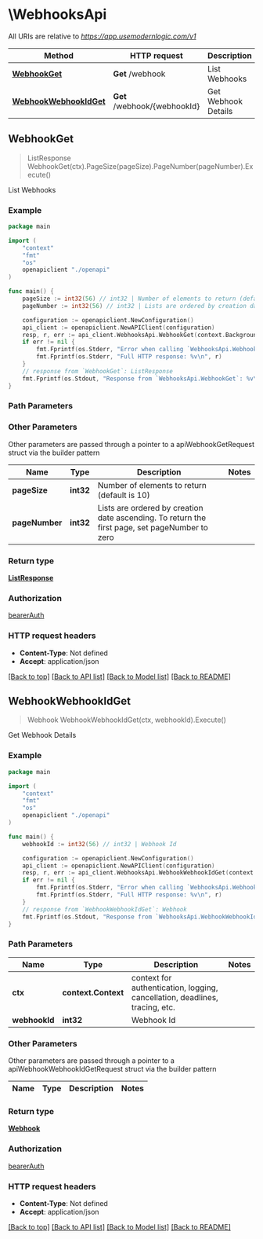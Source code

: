 # \WebhooksApi

All URIs are relative to *https://app.usemodernlogic.com/v1*

Method | HTTP request | Description
------------- | ------------- | -------------
[**WebhookGet**](WebhooksApi.md#WebhookGet) | **Get** /webhook | List Webhooks
[**WebhookWebhookIdGet**](WebhooksApi.md#WebhookWebhookIdGet) | **Get** /webhook/{webhookId} | Get Webhook Details



## WebhookGet

> ListResponse WebhookGet(ctx).PageSize(pageSize).PageNumber(pageNumber).Execute()

List Webhooks

### Example

```go
package main

import (
    "context"
    "fmt"
    "os"
    openapiclient "./openapi"
)

func main() {
    pageSize := int32(56) // int32 | Number of elements to return (default is 10) (optional)
    pageNumber := int32(56) // int32 | Lists are ordered by creation date ascending. To return the first page, set pageNumber to zero (optional)

    configuration := openapiclient.NewConfiguration()
    api_client := openapiclient.NewAPIClient(configuration)
    resp, r, err := api_client.WebhooksApi.WebhookGet(context.Background()).PageSize(pageSize).PageNumber(pageNumber).Execute()
    if err != nil {
        fmt.Fprintf(os.Stderr, "Error when calling `WebhooksApi.WebhookGet``: %v\n", err)
        fmt.Fprintf(os.Stderr, "Full HTTP response: %v\n", r)
    }
    // response from `WebhookGet`: ListResponse
    fmt.Fprintf(os.Stdout, "Response from `WebhooksApi.WebhookGet`: %v\n", resp)
}
```

### Path Parameters



### Other Parameters

Other parameters are passed through a pointer to a apiWebhookGetRequest struct via the builder pattern


Name | Type | Description  | Notes
------------- | ------------- | ------------- | -------------
 **pageSize** | **int32** | Number of elements to return (default is 10) | 
 **pageNumber** | **int32** | Lists are ordered by creation date ascending. To return the first page, set pageNumber to zero | 

### Return type

[**ListResponse**](ListResponse.md)

### Authorization

[bearerAuth](../README.md#bearerAuth)

### HTTP request headers

- **Content-Type**: Not defined
- **Accept**: application/json

[[Back to top]](#) [[Back to API list]](../README.md#documentation-for-api-endpoints)
[[Back to Model list]](../README.md#documentation-for-models)
[[Back to README]](../README.md)


## WebhookWebhookIdGet

> Webhook WebhookWebhookIdGet(ctx, webhookId).Execute()

Get Webhook Details

### Example

```go
package main

import (
    "context"
    "fmt"
    "os"
    openapiclient "./openapi"
)

func main() {
    webhookId := int32(56) // int32 | Webhook Id

    configuration := openapiclient.NewConfiguration()
    api_client := openapiclient.NewAPIClient(configuration)
    resp, r, err := api_client.WebhooksApi.WebhookWebhookIdGet(context.Background(), webhookId).Execute()
    if err != nil {
        fmt.Fprintf(os.Stderr, "Error when calling `WebhooksApi.WebhookWebhookIdGet``: %v\n", err)
        fmt.Fprintf(os.Stderr, "Full HTTP response: %v\n", r)
    }
    // response from `WebhookWebhookIdGet`: Webhook
    fmt.Fprintf(os.Stdout, "Response from `WebhooksApi.WebhookWebhookIdGet`: %v\n", resp)
}
```

### Path Parameters


Name | Type | Description  | Notes
------------- | ------------- | ------------- | -------------
**ctx** | **context.Context** | context for authentication, logging, cancellation, deadlines, tracing, etc.
**webhookId** | **int32** | Webhook Id | 

### Other Parameters

Other parameters are passed through a pointer to a apiWebhookWebhookIdGetRequest struct via the builder pattern


Name | Type | Description  | Notes
------------- | ------------- | ------------- | -------------


### Return type

[**Webhook**](Webhook.md)

### Authorization

[bearerAuth](../README.md#bearerAuth)

### HTTP request headers

- **Content-Type**: Not defined
- **Accept**: application/json

[[Back to top]](#) [[Back to API list]](../README.md#documentation-for-api-endpoints)
[[Back to Model list]](../README.md#documentation-for-models)
[[Back to README]](../README.md)

